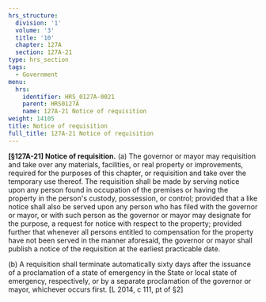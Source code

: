```yaml
---
hrs_structure:
  division: '1'
  volume: '3'
  title: '10'
  chapter: 127A
  section: 127A-21
type: hrs_section
tags:
  - Government
menu:
  hrs:
    identifier: HRS_0127A-0021
    parent: HRS0127A
    name: 127A-21 Notice of requisition
weight: 14105
title: Notice of requisition
full_title: 127A-21 Notice of requisition
---
```

**[§127A-21] Notice of requisition.** (a) The governor or mayor may requisition and take over any materials, facilities, or real property or improvements, required for the purposes of this chapter, or requisition and take over the temporary use thereof. The requisition shall be made by serving notice upon any person found in occupation of the premises or having the property in the person's custody, possession, or control; provided that a like notice shall also be served upon any person who has filed with the governor or mayor, or with such person as the governor or mayor may designate for the purpose, a request for notice with respect to the property; provided further that whenever all persons entitled to compensation for the property have not been served in the manner aforesaid, the governor or mayor shall publish a notice of the requisition at the earliest practicable date.

(b) A requisition shall terminate automatically sixty days after the issuance of a proclamation of a state of emergency in the State or local state of emergency, respectively, or by a separate proclamation of the governor or mayor, whichever occurs first. [L 2014, c 111, pt of §2]